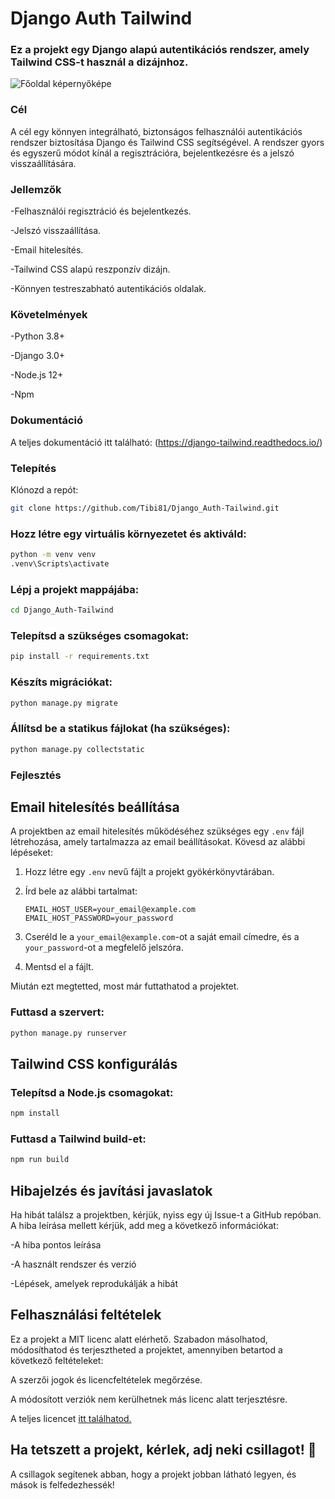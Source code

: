 # Django Auth Tailwind
### Ez a projekt egy Django alapú autentikációs rendszer, amely Tailwind CSS-t használ a dizájnhoz.

![Főoldal képernyőképe](https://private-user-images.githubusercontent.com/125083407/437969695-b004b7a7-4db7-4d83-9c00-b8323df06ab0.png?jwt=eyJhbGciOiJIUzI1NiIsInR5cCI6IkpXVCJ9.eyJpc3MiOiJnaXRodWIuY29tIiwiYXVkIjoicmF3LmdpdGh1YnVzZXJjb250ZW50LmNvbSIsImtleSI6ImtleTUiLCJleHAiOjE3NDU3Njg4NTUsIm5iZiI6MTc0NTc2ODU1NSwicGF0aCI6Ii8xMjUwODM0MDcvNDM3OTY5Njk1LWIwMDRiN2E3LTRkYjctNGQ4My05YzAwLWI4MzIzZGYwNmFiMC5wbmc_WC1BbXotQWxnb3JpdGhtPUFXUzQtSE1BQy1TSEEyNTYmWC1BbXotQ3JlZGVudGlhbD1BS0lBVkNPRFlMU0E1M1BRSzRaQSUyRjIwMjUwNDI3JTJGdXMtZWFzdC0xJTJGczMlMkZhd3M0X3JlcXVlc3QmWC1BbXotRGF0ZT0yMDI1MDQyN1QxNTQyMzVaJlgtQW16LUV4cGlyZXM9MzAwJlgtQW16LVNpZ25hdHVyZT1mNDk5ZTc4Yzc5Mzk1ODU4MDk1MmY2NmQ4ZjliODZjMzhlOGI5NGRlYjEwNjEwZDFkZDEwMWUyZWFiMDJiYjIxJlgtQW16LVNpZ25lZEhlYWRlcnM9aG9zdCJ9.1U_opVlFEYDwmvavpSxT2qgjd1GZ0QrwCEu7F5iTpFU)




### Cél
A cél egy könnyen integrálható, biztonságos felhasználói autentikációs rendszer biztosítása Django és Tailwind CSS segítségével. A rendszer gyors és egyszerű módot kínál a regisztrációra, bejelentkezésre és a jelszó visszaállítására.

### Jellemzők
-Felhasználói regisztráció és bejelentkezés.

-Jelszó visszaállítása.

-Email hitelesítés.

-Tailwind CSS alapú reszponzív dizájn.

-Könnyen testreszabható autentikációs oldalak.

### Követelmények
-Python 3.8+

-Django 3.0+

-Node.js 12+

-Npm

### Dokumentáció

A teljes dokumentáció itt található: (https://django-tailwind.readthedocs.io/)

### Telepítés
Klónozd a repót:

```bash
git clone https://github.com/Tibi81/Django_Auth-Tailwind.git
```

### Hozz létre egy virtuális környezetet és aktiváld:
```bash
python -m venv venv
.venv\Scripts\activate
```

### Lépj a projekt mappájába:

```bash
cd Django_Auth-Tailwind
```
### Telepítsd a szükséges csomagokat:

```bash
pip install -r requirements.txt
```
### Készíts migrációkat:

```bash
python manage.py migrate
```
### Állítsd be a statikus fájlokat (ha szükséges):

```bash
python manage.py collectstatic
```
### Fejlesztés<br>

## Email hitelesítés beállítása

A projektben az email hitelesítés működéséhez szükséges egy `.env` fájl létrehozása, amely tartalmazza az email beállításokat. Kövesd az alábbi lépéseket:

1. Hozz létre egy `.env` nevű fájlt a projekt gyökérkönyvtárában.
2. Írd bele az alábbi tartalmat:

    ```env
    EMAIL_HOST_USER=your_email@example.com
    EMAIL_HOST_PASSWORD=your_password
    ```

3. Cseréld le a `your_email@example.com`-ot a saját email címedre, és a `your_password`-ot a megfelelő jelszóra.
4. Mentsd el a fájlt.

Miután ezt megtetted, most már futtathatod a projektet.


### Futtasd a szervert:

```bash
python manage.py runserver
```
## Tailwind CSS konfigurálás<br>

### Telepítsd a Node.js csomagokat:

```bash
npm install
```
### Futtasd a Tailwind build-et:

```bash
npm run build
```

## Hibajelzés és javítási javaslatok
Ha hibát találsz a projektben, kérjük, nyiss egy új Issue-t a GitHub repóban. A hiba leírása mellett kérjük, add meg a következő információkat:

-A hiba pontos leírása

-A használt rendszer és verzió

-Lépések, amelyek reprodukálják a hibát

## Felhasználási feltételek

Ez a projekt a MIT licenc alatt elérhető. Szabadon másolhatod, módosíthatod és terjesztheted a projektet, amennyiben betartod a következő feltételeket:

A szerzői jogok és licencfeltételek megőrzése.

A módosított verziók nem kerülhetnek más licenc alatt terjesztésre.

A teljes licencet [itt találhatod.](https://opensource.org/license/mit)

## Ha tetszett a projekt, kérlek, adj neki csillagot! 🌟

A csillagok segítenek abban, hogy a projekt jobban látható legyen, és mások is felfedezhessék!

